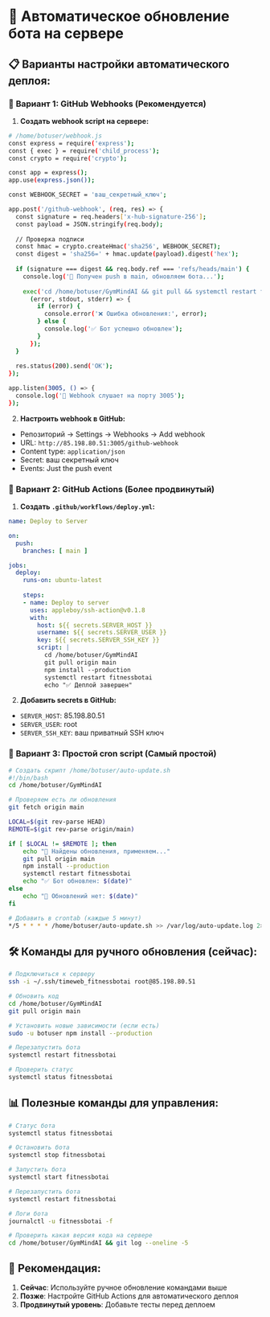 # 🔄 Автоматическое обновление бота на сервере

## 📋 Варианты настройки автоматического деплоя:

### 🎯 **Вариант 1: GitHub Webhooks (Рекомендуется)**

1. **Создать webhook script на сервере:**
```bash
# /home/botuser/webhook.js
const express = require('express');
const { exec } = require('child_process');
const crypto = require('crypto');

const app = express();
app.use(express.json());

const WEBHOOK_SECRET = 'ваш_секретный_ключ';

app.post('/github-webhook', (req, res) => {
  const signature = req.headers['x-hub-signature-256'];
  const payload = JSON.stringify(req.body);
  
  // Проверка подписи
  const hmac = crypto.createHmac('sha256', WEBHOOK_SECRET);
  const digest = 'sha256=' + hmac.update(payload).digest('hex');
  
  if (signature === digest && req.body.ref === 'refs/heads/main') {
    console.log('🔄 Получен push в main, обновляем бота...');
    
    exec('cd /home/botuser/GymMindAI && git pull && systemctl restart fitnessbotai', 
      (error, stdout, stderr) => {
        if (error) {
          console.error('❌ Ошибка обновления:', error);
        } else {
          console.log('✅ Бот успешно обновлен');
        }
      });
  }
  
  res.status(200).send('OK');
});

app.listen(3005, () => {
  console.log('🎣 Webhook слушает на порту 3005');
});
```

2. **Настроить webhook в GitHub:**
- Репозиторий → Settings → Webhooks → Add webhook
- URL: `http://85.198.80.51:3005/github-webhook`
- Content type: `application/json`
- Secret: ваш секретный ключ
- Events: Just the push event

### 🎯 **Вариант 2: GitHub Actions (Более продвинутый)**

1. **Создать `.github/workflows/deploy.yml`:**
```yaml
name: Deploy to Server

on:
  push:
    branches: [ main ]

jobs:
  deploy:
    runs-on: ubuntu-latest
    
    steps:
    - name: Deploy to server
      uses: appleboy/ssh-action@v0.1.8
      with:
        host: ${{ secrets.SERVER_HOST }}
        username: ${{ secrets.SERVER_USER }}
        key: ${{ secrets.SERVER_SSH_KEY }}
        script: |
          cd /home/botuser/GymMindAI
          git pull origin main
          npm install --production
          systemctl restart fitnessbotai
          echo "✅ Деплой завершен"
```

2. **Добавить secrets в GitHub:**
- `SERVER_HOST`: 85.198.80.51
- `SERVER_USER`: root
- `SERVER_SSH_KEY`: ваш приватный SSH ключ

### 🎯 **Вариант 3: Простой cron script (Самый простой)**

```bash
# Создать скрипт /home/botuser/auto-update.sh
#!/bin/bash
cd /home/botuser/GymMindAI

# Проверяем есть ли обновления
git fetch origin main

LOCAL=$(git rev-parse HEAD)
REMOTE=$(git rev-parse origin/main)

if [ $LOCAL != $REMOTE ]; then
    echo "🔄 Найдены обновления, применяем..."
    git pull origin main
    npm install --production
    systemctl restart fitnessbotai
    echo "✅ Бот обновлен: $(date)"
else
    echo "📌 Обновлений нет: $(date)"
fi
```

```bash
# Добавить в crontab (каждые 5 минут)
*/5 * * * * /home/botuser/auto-update.sh >> /var/log/auto-update.log 2>&1
```

## 🛠 **Команды для ручного обновления (сейчас):**

```bash
# Подключиться к серверу
ssh -i ~/.ssh/timeweb_fitnessbotai root@85.198.80.51

# Обновить код
cd /home/botuser/GymMindAI
git pull origin main

# Установить новые зависимости (если есть)
sudo -u botuser npm install --production

# Перезапустить бота
systemctl restart fitnessbotai

# Проверить статус
systemctl status fitnessbotai
```

## 📊 **Полезные команды для управления:**

```bash
# Статус бота
systemctl status fitnessbotai

# Остановить бота
systemctl stop fitnessbotai

# Запустить бота
systemctl start fitnessbotai

# Перезапустить бота
systemctl restart fitnessbotai

# Логи бота
journalctl -u fitnessbotai -f

# Проверить какая версия кода на сервере
cd /home/botuser/GymMindAI && git log --oneline -5
```

## 🎯 **Рекомендация:**

1. **Сейчас**: Используйте ручное обновление командами выше
2. **Позже**: Настройте GitHub Actions для автоматического деплоя
3. **Продвинутый уровень**: Добавьте тесты перед деплоем

